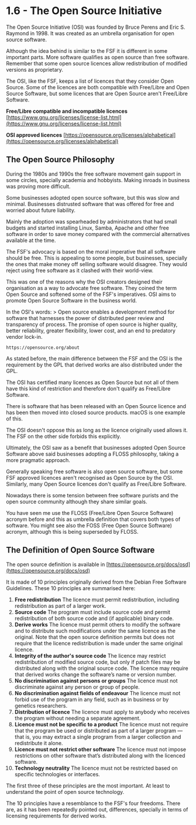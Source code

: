 # 1.6 - The Open Source Initiative

The Open Source Initiative \(OSI\) was founded by Bruce Perens and Eric S. Raymond in 1998. It was created as an umbrella organisation for open source software.

Although the idea behind is similar to the FSF it is different in some important parts. More software qualifies as open source than free software. Remember that some open source licences allow redistribution of modified versions as proprietary.

The OSI, like the FSF, keeps a list of licences that they consider Open Source. Some of the licences are both compatible with Free/Libre and Open Source Software, but some licences that are Open Source aren't Free/Libre Software.

**Free/Libre compatible and incompatible licences** [https://www.gnu.org/licenses/license-list.html](https://www.gnu.org/licenses/license-list.html)

**OSI approved licences** [https://opensource.org/licenses/alphabetical](https://opensource.org/licenses/alphabetical)

## The Open Source Philosophy

During the 1980s and 1990s the free software movement gain support in some circles, specially academia and hobbyists. Making inroads in business was proving more difficult.

Some businesses adopted open source software, but this was slow and minimal. Businesses distrusted software that was offered for free and worried about future liability.

Mainly the adoption was spearheaded by administrators that had small budgets and started installing Linux, Samba, Apache and other free software in order to save money compared with the commercial alternatives available at the time.

The FSF's advocacy is based on the moral imperative that all software should be free. This is appealing to some people, but businesses, specially the ones that make money off selling software would disagree. They would reject using free software as it clashed with their world-view.

This was one of the reasons why the OSI creators designed their organisation as a way to advocate free software. They coined the term Open Source and softened some of the FSF's imperatives. OSI aims to promote Open Source Software in the business world.

In the OSI's words: &gt; Open source enables a development method for software that harnesses the power of distributed peer review and transparency of process. The promise of open source is higher quality, better reliability, greater flexibility, lower cost, and an end to predatory vendor lock-in.

```text
https://opensource.org/about
```

As stated before, the main difference between the FSF and the OSI is the requirement by the GPL that derived works are also distributed under the GPL.

The OSI has certified many licences as Open Source but not all of them have this kind of restriction and therefore don't qualify as Free/Libre Software.

There is software that has been released with an Open Source licence and has been then moved into closed source products. macOS is one example of this.

The OSI doesn't oppose this as long as the licence originally used allows it. The FSF on the other side forbids this explicitly.

Ultimately, the OSI saw as a benefit that businesses adopted Open Source Software above said businesses adopting a FLOSS philosophy, taking a more pragmatic approach.

Generally speaking free software is also open source software, but some FSF approved licences aren't recognised as Open Source by the OSI. Similarly, many Open Source licences don't qualify as Free/Libre Software.

Nowadays there is some tension between free software purists and the open source community although they share similar goals.

You have seen me use the FLOSS \(Free/Libre Open Source Software\) acronym before and this as umbrella definition that covers both types of software. You might see also the FOSS \(Free Open Source Software\) acronym, although this is being superseded by FLOSS.

## The Definition of Open Source Software

The open source definition is available in [https://opensource.org/docs/osd](https://opensource.org/docs/osd)

It is made of 10 principles originally derived from the Debian Free Software Guidelines. These 10 principles are summarised here:

1. **Free redistribution** The licence must permit redistribution, including redistribution as part of a larger work.
2. **Source code** The program must include source code and permit redistribution of both source code and \(if applicable\) binary code.
3. **Derive works** The licence must permit others to modify the software and to distribute such modifications under the same licence as the original. Note that the open source definition permits but does not require that the licence redistribution is made under the same original licence.
4. **Integrity of the author's source code** The licence may restrict redistribution of modified source code, but only if patch files may be distributed along with the original source code. The licence may require that derived works change the software’s name or version number.
5. **No discrimination against persons or groups** The licence must not discriminate against any person or group of people.
6. **No discrimination against fields of endeavour** The licence must not forbid use of the program in any field, such as in business or by genetics researchers.
7. **Distribution of licence** The licence must apply to anybody who receives the program without needing a separate agreement.
8. **Licence must not be specific to a product** The licence must not require that the program be used or distributed as part of a larger program — that is, you may extract a single program from a larger collection and redistribute it alone.
9. **Licence must not restrict other software** The licence must not impose restrictions on other software that’s distributed along with the licenced software.
10. **Technology neutrality** The licence must not be restricted based on specific technologies or interfaces.

The first three of these principles are the most important. At least to understand the point of open source technology.

The 10 principles have a resemblance to the FSF's four freedoms. There are, as it has been repeatedly pointed out, differences, specially in terms of licensing requirements for derived works.

